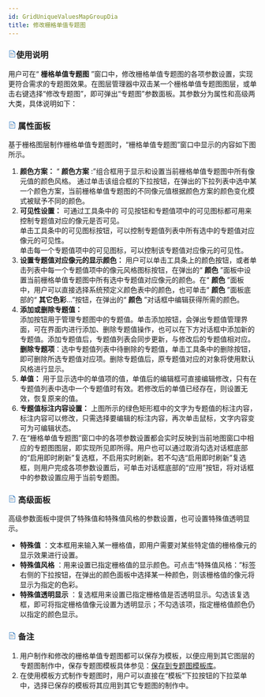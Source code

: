 ```yaml
---
id: GridUniqueValuesMapGroupDia
title: 修改栅格单值专题图
---
```

### ![](../../img/read.gif)使用说明

用户可在“ **栅格单值专题图**
”窗口中，修改栅格单值专题图的各项参数设置，实现更符合需求的专题图效果。在图层管理器中双击某一个栅格单值专题图图层，或单击右键选择“修改专题图”，即可弹出“专题图”参数面板。其参数分为属性和高级两大类，具体说明如下：

### ![](../../img/read.gif) 属性面板

基于栅格图层制作栅格单值专题图时，“栅格单值专题图”窗口中显示的内容如下图所示。

1. **颜色方案：** “ **颜色方案** :”组合框用于显示和设置当前栅格单值专题图中所有像元值的颜色风格。 
通过单击该组合框的下拉按钮，在弹出的下拉列表中选中某一个颜色方案，当前栅格单值专题图的不同像元值根据颜色方案的颜色变化模式被赋予不同的颜色。
2. **可见性设置：** 可通过工具条中的 可见按钮和专题值项中的可见图标都可用来控制专题值对应的像元是否可见。  
单击工具条中的可见图标按钮，可以控制专题值列表中所有选中的专题值对应像元的可见性。  
单击每一个专题值项中的可见图标，可以控制该专题值对应像元的可见性。
3. **设置专题值对应像元的显示颜色：** 用户可以单击工具条上的颜色按钮，或者单击列表中每一个专题值项中的像元风格图标按钮，在弹出的“ **颜色** ”面板中设置当前栅格单值专题图中所有选中专题值对应像元的颜色。在“ **颜色** ”面板中，用户可以直接选择系统预定义颜色表中的颜色，也可单击“ **颜色** ”面板底部的“ **其它色彩**...”按钮，在弹出的“ **颜色** ”对话框中编辑获得所需的颜色。
4. **添加或删除专题值：**  
添加按钮用于管理专题图中的专题值。单击添加按钮，会弹出专题值管理界面，可在界面内进行添加、删除专题值操作，也可以在下方对话框中添加新的专题值。添加专题值后，专题值列表会同步更新，与修改后的专题值相对应。   
**删除专题项**：选中专题值列表中待删除的专题值，单击工具条中的删除按钮，即可删除所选专题值对应项。删除专题值后，原专题值对应的对象将使用默认风格进行显示。
5. **单值：** 用于显示选中的单值项的值，单值后的编辑框可直接编辑修改，只有在专题值列表中选中一个专题值时有效。若修改后的单值已经存在，则设置无效，恢复原来的值。 
6. **专题值标注内容设置：** 上图所示的绿色矩形框中的文字为专题值的标注内容，标注内容可以修改，只需选择要编辑的标注内容，再次单击鼠标，文字内容变可为可编辑状态。
7. 在“栅格单值专题图”窗口中的各项参数设置都会实时反映到当前地图窗口中相应的专题图图层，即实现所见即所得。用户也可以通过取消勾选对话框底部的“启用即时刷新”复选框，不启用实时刷新。若不勾选“启用即时刷新”复选框，则用户完成各项参数设置后，可单击对话框底部的“应用”按钮，将对话框中的参数设置应用于当前专题图。 

### ![](../../img/read.gif) 高级面板

高级参数面板中提供了特殊值和特殊值风格的参数设置，也可设置特殊值透明显示。

* **特殊值** ：文本框用来输入某一栅格值，即用户需要对某些特定值的栅格像元的显示效果进行设置。
* **特殊值风格** ：用来设置已指定栅格值的显示颜色。可点击“特殊值风格：”标签右侧的下拉按钮，在弹出的颜色面板中选择某一种颜色，则该栅格值的像元将显示为指定的色彩。
* **特殊值透明显示** ：复选框用来设置已指定栅格值是否透明显示。勾选该复选框，即可将指定栅格值像元设置为透明显示；不勾选该项，指定栅格值颜色仍以指定的颜色显示。

### ![](../../img/read.gif) 备注

1. 用户制作和修改的栅格单值专题图都可以保存为模板，以便应用到其它图层的专题图制作中，保存专题图模板具体参见：[保存到专题图模板库](../Methods/DTv2_LoadStyleThemeTempl)。
2. 在使用模板方式制作专题图时，用户可以直接在“模板”下拉按钮的下拉菜单中，选择已保存的模板将其应用到其它专题图的制作中。

